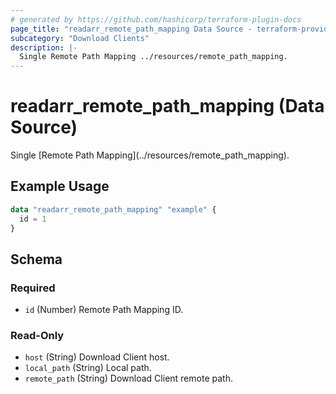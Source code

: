 ```yaml
---
# generated by https://github.com/hashicorp/terraform-plugin-docs
page_title: "readarr_remote_path_mapping Data Source - terraform-provider-readarr"
subcategory: "Download Clients"
description: |-
  Single Remote Path Mapping ../resources/remote_path_mapping.
---
```


# readarr_remote_path_mapping (Data Source)

<!-- subcategory:Download Clients -->Single [Remote Path Mapping](../resources/remote_path_mapping).

## Example Usage

```terraform
data "readarr_remote_path_mapping" "example" {
  id = 1
}
```

<!-- schema generated by tfplugindocs -->
## Schema

### Required

- `id` (Number) Remote Path Mapping ID.

### Read-Only

- `host` (String) Download Client host.
- `local_path` (String) Local path.
- `remote_path` (String) Download Client remote path.


